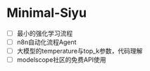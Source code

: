 # Minimal-Siyu

- [ ] 最小的强化学习流程
- [ ] n8n自动化流程Agent
- [ ] 大模型的temperature与top_k参数，代码理解
- [ ] modelscope社区的免费API使用
